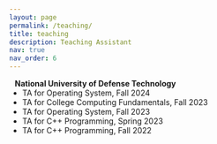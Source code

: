 ```yaml
---
layout: page
permalink: /teaching/
title: teaching
description: Teaching Assistant
nav: true
nav_order: 6
---
```


<h4 style="margin:0 10px 0;">National University of Defense Technology</h4>

<ul style="margin:0 0 5px;">
  <li>TA for Operating System, Fall 2024</li>
  <li>TA for College Computing Fundamentals, Fall 2023</li>
  <li>TA for Operating System, Fall 2023</li>
  <li>TA for C++ Programming, Spring 2023</li>
  <li>TA for C++ Programming, Fall 2022</li>
</ul>